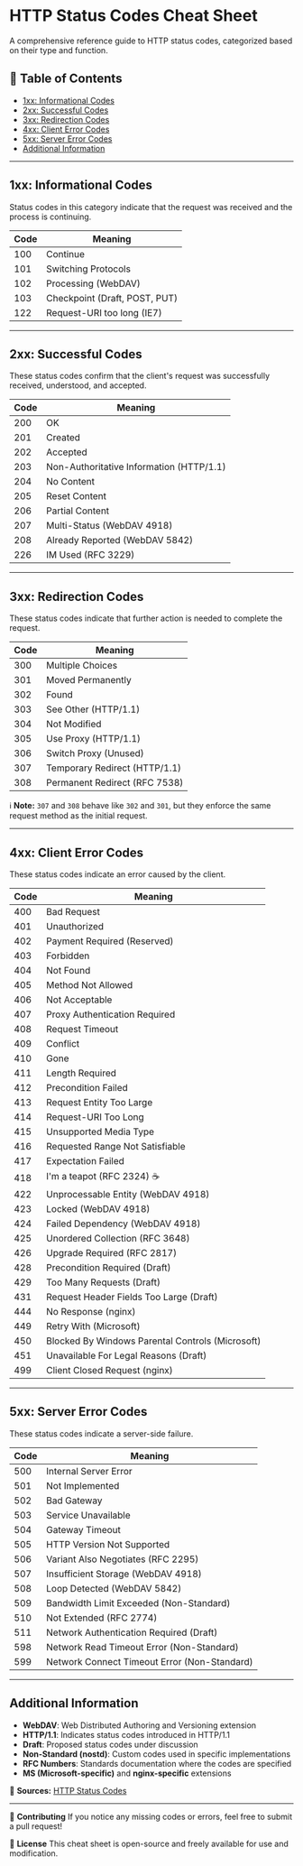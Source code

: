# HTTP Status Codes Cheat Sheet

A comprehensive reference guide to HTTP status codes, categorized based on their type and function.

## 📌 Table of Contents
- [1xx: Informational Codes](#1xx-informational-codes)
- [2xx: Successful Codes](#2xx-successful-codes)
- [3xx: Redirection Codes](#3xx-redirection-codes)
- [4xx: Client Error Codes](#4xx-client-error-codes)
- [5xx: Server Error Codes](#5xx-server-error-codes)
- [Additional Information](#additional-information)

---

## 1xx: Informational Codes
Status codes in this category indicate that the request was received and the process is continuing.

| Code | Meaning |
|------|---------|
| 100  | Continue |
| 101  | Switching Protocols |
| 102  | Processing (WebDAV) |
| 103  | Checkpoint (Draft, POST, PUT) |
| 122  | Request-URI too long (IE7) |

---

## 2xx: Successful Codes
These status codes confirm that the client's request was successfully received, understood, and accepted.

| Code | Meaning |
|------|---------|
| 200  | OK |
| 201  | Created |
| 202  | Accepted |
| 203  | Non-Authoritative Information (HTTP/1.1) |
| 204  | No Content |
| 205  | Reset Content |
| 206  | Partial Content |
| 207  | Multi-Status (WebDAV 4918) |
| 208  | Already Reported (WebDAV 5842) |
| 226  | IM Used (RFC 3229) |

---

## 3xx: Redirection Codes
These status codes indicate that further action is needed to complete the request.

| Code | Meaning |
|------|---------|
| 300  | Multiple Choices |
| 301  | Moved Permanently |
| 302  | Found |
| 303  | See Other (HTTP/1.1) |
| 304  | Not Modified |
| 305  | Use Proxy (HTTP/1.1) |
| 306  | Switch Proxy (Unused) |
| 307  | Temporary Redirect (HTTP/1.1) |
| 308  | Permanent Redirect (RFC 7538) |

ℹ️ **Note:** `307` and `308` behave like `302` and `301`, but they enforce the same request method as the initial request.

---

## 4xx: Client Error Codes
These status codes indicate an error caused by the client.

| Code | Meaning |
|------|---------|
| 400  | Bad Request |
| 401  | Unauthorized |
| 402  | Payment Required (Reserved) |
| 403  | Forbidden |
| 404  | Not Found |
| 405  | Method Not Allowed |
| 406  | Not Acceptable |
| 407  | Proxy Authentication Required |
| 408  | Request Timeout |
| 409  | Conflict |
| 410  | Gone |
| 411  | Length Required |
| 412  | Precondition Failed |
| 413  | Request Entity Too Large |
| 414  | Request-URI Too Long |
| 415  | Unsupported Media Type |
| 416  | Requested Range Not Satisfiable |
| 417  | Expectation Failed |
| 418  | I'm a teapot (RFC 2324) ☕ |
| 422  | Unprocessable Entity (WebDAV 4918) |
| 423  | Locked (WebDAV 4918) |
| 424  | Failed Dependency (WebDAV 4918) |
| 425  | Unordered Collection (RFC 3648) |
| 426  | Upgrade Required (RFC 2817) |
| 428  | Precondition Required (Draft) |
| 429  | Too Many Requests (Draft) |
| 431  | Request Header Fields Too Large (Draft) |
| 444  | No Response (nginx) |
| 449  | Retry With (Microsoft) |
| 450  | Blocked By Windows Parental Controls (Microsoft) |
| 451  | Unavailable For Legal Reasons (Draft) |
| 499  | Client Closed Request (nginx) |

---

## 5xx: Server Error Codes
These status codes indicate a server-side failure.

| Code | Meaning |
|------|---------|
| 500  | Internal Server Error |
| 501  | Not Implemented |
| 502  | Bad Gateway |
| 503  | Service Unavailable |
| 504  | Gateway Timeout |
| 505  | HTTP Version Not Supported |
| 506  | Variant Also Negotiates (RFC 2295) |
| 507  | Insufficient Storage (WebDAV 4918) |
| 508  | Loop Detected (WebDAV 5842) |
| 509  | Bandwidth Limit Exceeded (Non-Standard) |
| 510  | Not Extended (RFC 2774) |
| 511  | Network Authentication Required (Draft) |
| 598  | Network Read Timeout Error (Non-Standard) |
| 599  | Network Connect Timeout Error (Non-Standard) |

---

## Additional Information
- **WebDAV**: Web Distributed Authoring and Versioning extension
- **HTTP/1.1**: Indicates status codes introduced in HTTP/1.1
- **Draft**: Proposed status codes under discussion
- **Non-Standard (nostd)**: Custom codes used in specific implementations
- **RFC Numbers**: Standards documentation where the codes are specified
- **MS (Microsoft-specific)** and **nginx-specific** extensions

📝 **Sources:** [HTTP Status Codes](https://cheatography.com/kstep/cheat-sheets/http-status-codes/)

---

📌 **Contributing**
If you notice any missing codes or errors, feel free to submit a pull request!

📌 **License**
This cheat sheet is open-source and freely available for use and modification.
